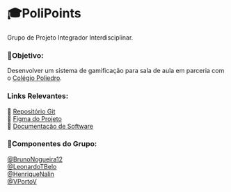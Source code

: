 # 🎓PoliPoints
Grupo de Projeto Integrador Interdisciplinar.

### 🎯Objetivo:
Desenvolver um sistema de gamificação para sala de aula em parceria com o [Colégio Poliedro](https://www.colegiopoliedro.com.br/).

### Links Relevantes:
👾 [Repositório Git](https://github.com/PII-3-Semestre-CIC-2025/PlataformaPoliedro)  
📐 [Figma do Projeto](https://www.figma.com/design/hKAIL7VGMuepwqao3CamLZ/PI---2025---1SEMESTRE?node-id=0-1&t=XGezNpkPVttgZG90-1)  
📑 [Documentação de Software](https://docs.google.com/document/d/1pHsOSU04TJgMk6EXPzR1UY7-iCh9av8w/edit?usp=sharing&ouid=114838215933637261222&rtpof=true&sd=true)

### 👥Componentes do Grupo:
[@BrunoNogueira12](https://github.com/BrunoNogueira12)  
[@LeonardoTBelo](https://github.com/LeonardoTBelo)  
[@HenriqueNalin](https://github.com/HenriqueNalin)  
[@VPortoV](https://github.com/VPortoV)  
